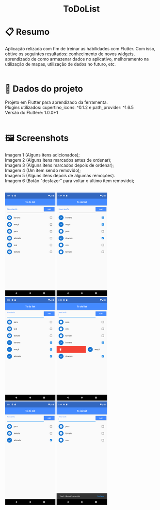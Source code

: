 <h1 align="center">
    ToDoList
</h1>

# 📋 Resumo
Aplicação relizada com fim de treinar as habilidades com Flutter. Com isso, obtive os seguintes resultados: conhecimento de novos widgets, aprendizado de como armazenar dados no aplicativo, melhoramento na utilização de mapas, utilização de dados no futuro, etc.<br/><br/>

# 📖 Dados do projeto
Projeto em Flutter para aprendizado da ferramenta.<br/> 
Plugins utilizados: cupertino_icons: ^0.1.2 e path_provider: ^1.6.5<br/>
Versão do Fluttere: 1.0.0+1<br/><br/>

# 🖼 Screenshots
Imagem 1 (Alguns itens adicionados);<br/>
Imagem 2 (Alguns itens marcados antes de ordenar);<br/>
Imagem 3 (Alguns itens marcados depois de ordenar);<br/>
Imagem 4 (Um item sendo removido);<br/>
Imagem 5 (Alguns itens depois de algumas remoções).<br/>
Imagem 6 (Botão "desfazer" para voltar o último item removido);<br/><br/>


<img src="./screenshots/Screenshot_1583762369.png" width="33%" height="24%"/>       <img src="./screenshots/Screenshot_1583762389.png" width="33%" height="24%"/>      <img src="./screenshots/Screenshot_1583762422.png" width="33%" height="24%"/>      <img src="./screenshots/Screenshot_1583762445.png" width="33%" height="24%"/>      <img src="./screenshots/Screenshot_1583762485.png" width="33%" height="24%"/>       <img src="./screenshots/Screenshot_1583763357.png" width="33%" height="24%"/>
